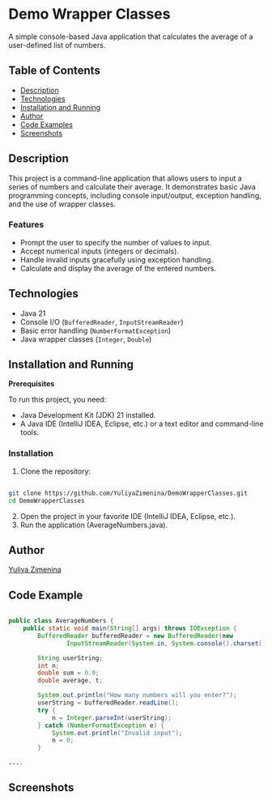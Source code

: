 # Demo Wrapper Classes

A simple console-based Java application that calculates the average of a user-defined list of numbers.

## Table of Contents
- [Description](#description)
- [Technologies](#technologies)
- [Installation and Running](#installation-and-running)
- [Author](#author)
- [Code Examples](#code-examples)
- [Screenshots](#screenshots)

## Description
This project is a command-line application that allows users to input a series of numbers and calculate their average.
It demonstrates basic Java programming concepts, including console input/output, exception handling, and the use of wrapper classes.

### Features
- Prompt the user to specify the number of values to input.
- Accept numerical inputs (integers or decimals).
- Handle invalid inputs gracefully using exception handling.
- Calculate and display the average of the entered numbers.

## Technologies
- Java 21
- Console I/O (`BufferedReader`, `InputStreamReader`)
- Basic error handling (`NumberFormatException`)
- Java wrapper classes (`Integer`, `Double`)

## Installation and Running

**Prerequisites**

To run this project, you need:

- Java Development Kit (JDK) 21 installed.
- A Java IDE (IntelliJ IDEA, Eclipse, etc.) or a text editor and command-line tools.

### Installation

1. Clone the repository:
   
```bash

git clone https://github.com/YuliyaZimenina/DemoWrapperClasses.git
cd DemoWrapperClasses

```

2. Open the project in your favorite IDE (IntelliJ IDEA, Eclipse, etc.).
3. Run the application (AverageNumbers.java).

## Author

[Yuliya Zimenina](https://github.com/YuliyaZimenina)

## Code Example

```java

public class AverageNumbers {
    public static void main(String[] args) throws IOException {
        BufferedReader bufferedReader = new BufferedReader(new
                InputStreamReader(System.in, System.console().charset()));

        String userString;
        int n;
        double sum = 0.0;
        double average, t;

        System.out.println("How many numbers will you enter?");
        userString = bufferedReader.readLine();
        try {
            n = Integer.parseInt(userString);
        } catch (NumberFormatException e) {
            System.out.println("Invalid input");
            n = 0;
        }

....

```

## Screenshots






